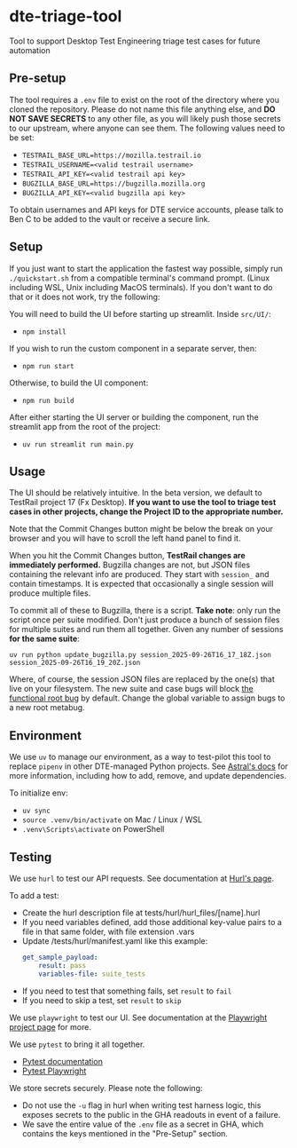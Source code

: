 # dte-triage-tool

Tool to support Desktop Test Engineering triage test cases for future automation

## Pre-setup

The tool requires a `.env` file to exist on the root of the directory where you
cloned the repository. Please do not name this file anything else, and **DO NOT
SAVE SECRETS** to any other file, as you will likely push those secrets to our
upstream, where anyone can see them. The following values need to be set:

* `TESTRAIL_BASE_URL=https://mozilla.testrail.io`
* `TESTRAIL_USERNAME=<valid testrail username>`
* `TESTRAIL_API_KEY=<valid testrail api key>`
* `BUGZILLA_BASE_URL=https://bugzilla.mozilla.org`
* `BUGZILLA_API_KEY=<valid bugzilla api key>`

To obtain usernames and API keys for DTE service accounts, please talk to Ben C
to be added to the vault or receive a secure link.

## Setup

If you just want to start the application the fastest way possible, simply run
`./quickstart.sh` from a compatible terminal's command prompt. (Linux including
WSL, Unix including MacOS terminals). If you don't want to do that or it does
not work, try the following:

You will need to build the UI before starting up streamlit.
Inside `src/UI/`:

* `npm install`

If you wish to run the custom component in a separate server, then:
* `npm run start`

Otherwise, to build the UI component:
* `npm run build`

After either starting the UI server or building the component, run the streamlit
app from the root of the project:
* `uv run streamlit run main.py`

## Usage

The UI should be relatively intuitive. In the beta version, we default to
TestRail project 17 (Fx Desktop). **If you want to use the tool to triage test 
cases in other projects, change the Project ID to the appropriate number.**

Note that the Commit Changes button might be below the break on your browser and
you will have to scroll the left hand panel to find it.

When you hit the Commit Changes button, **TestRail changes are immediately
performed.** Bugzilla changes are not, but JSON files containing the relevant info
are produced. They start with `session_` and contain timestamps. It is expected
that occasionally a single session will produce multiple files.

To commit all of these to Bugzilla, there is a script. **Take note**: only run
the script once per suite modified. Don't just produce a bunch of session files
for multiple suites and run them all together. Given any number of sessions **for
the same suite**:

`uv run python update_bugzilla.py session_2025-09-26T16_17_18Z.json session_2025-09-26T16_19_20Z.json`

Where, of course, the session JSON files are replaced by the one(s) that live on
your filesystem. The new suite and case bugs will block 
[the functional root bug](https://bugzilla.mozilla.org/show_bug.cgi?id=1976270)
by default. Change the global variable to assign bugs to a new root metabug.

## Environment

We use `uv` to manage our environment, as a way to test-pilot this tool to replace
`pipenv` in other DTE-managed Python projects. See
[Astral's docs](https://docs.astral.sh/uv/) for more information, including how to
add, remove, and update dependencies.

To initialize env:
* `uv sync`
* `source .venv/bin/activate` on Mac / Linux / WSL
* `.venv\Scripts\activate` on PowerShell

## Testing

We use `hurl` to test our API requests. See documentation at
[Hurl's page](https://hurl.dev/).

To add a test:
* Create the hurl description file at tests/hurl/hurl_files/[name].hurl
* If you need variables defined, add those additional key-value pairs to
  a file in that same folder, with file extension .vars
* Update /tests/hurl/manifest.yaml like this example:
    ```yaml
    get_sample_payload:
        result: pass
        variables-file: suite_tests
    ```
* If you need to test that something fails, set `result` to `fail`
* If you need to skip a test, set `result` to `skip`

We use `playwright` to test our UI. See documentation at the
[Playwright project page](https://playwright.dev/python/docs/intro) for more.

We use `pytest` to bring it all together.
* [Pytest documentation](https://docs.pytest.org/en/stable/)
* [Pytest Playwright](https://playwright.dev/python/docs/test-runners)

We store secrets securely. Please note the following:
* Do not use the `-u` flag in hurl when writing test harness logic, this
  exposes secrets to the public in the GHA readouts in event of a failure.
* We save the entire value of the `.env` file as a secret in GHA, which
  contains the keys mentioned in the "Pre-Setup" section.
